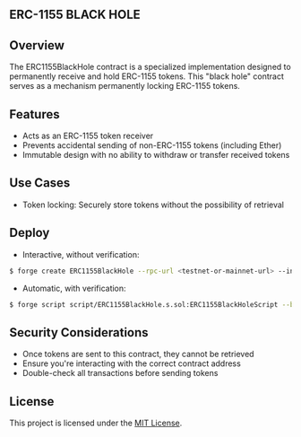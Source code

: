 ## ERC-1155 BLACK HOLE

## Overview

The ERC1155BlackHole contract is a specialized implementation designed to permanently receive and hold ERC-1155 tokens. This "black hole" contract serves as a mechanism permanently locking ERC-1155 tokens.

## Features

- Acts as an ERC-1155 token receiver
- Prevents accidental sending of non-ERC-1155 tokens (including Ether)
- Immutable design with no ability to withdraw or transfer received tokens

## Use Cases

- Token locking: Securely store tokens without the possibility of retrieval

## Deploy

- Interactive, without verification:

```bash
$ forge create ERC1155BlackHole --rpc-url <testnet-or-mainnet-url> --interactive
```

- Automatic, with verification:

```bash
$ forge script script/ERC1155BlackHole.s.sol:ERC1155BlackHoleScript --broadcast --verify -vvvv --slow --ffi
```

## Security Considerations

- Once tokens are sent to this contract, they cannot be retrieved
- Ensure you're interacting with the correct contract address
- Double-check all transactions before sending tokens

## License

This project is licensed under the [MIT License](LICENSE).
